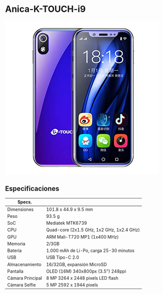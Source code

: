 # Anica-K-TOUCH-i9
 <img src="i9.jpg">

## Especificaciones

| Specs.              |                                            |
| ------------------- | -------------------------------------------|
| Dimensiones         | 101.8 x 44.9 x 9.5 mm                      |
| Peso                | 93.5 g                                     |
| SoC                 | Mediatek MTK6739                           |
| CPU                 | Quad-core (2x1.5 GHz, 1x2 GHz, 1x2.4 GHz)  |
| GPU                 | ARM Mali-T720 MP1 (1x400 MHz)              |
| Memoria             | 2/3GB                                      |
| Bateria             | 1.000 mAh de Li-Po,   carga 25-30 minutos  |
| USB                 | USB Tipo-C 2.0                             |
| Almacenamiento      | 16/32GB, expansión MicroSD                 |
| Pantalla            | OLED (16M) 340x800px (3.5") 248ppi         |
| Cámara Principal    | 8 MP 3264 x 2448 pixels LED flash          |
| Cámara Selfie       | 5 MP 2592 x 1944 pixels                    |



